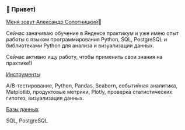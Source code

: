 ### 👋 Привет)   
[Меня зовут Александр Сопотницкий](https://github.com/Smera993)🙋
  
Сейчас заначиваю обучение в Яндексе практикум и уже имею опыт работы с языком программирования Python, SQL, PostgreSQL и библиотеками Python для анализа и визуализации данных. 
  
Сейчас активно ищу работу, чтобы применить свои знания на практике!) 
  
[Инструменты](https://github.com/Smera993) 
  
А/В-тестирование, Python, Pandas, Seaborn, событийная аналитика, Matplotlib, продуктовые метрики, Plotly, проверка статистических гипотез, визуализация данных.
  
[Базы данных](https://github.com/Smera993)
  
SQL, PostgreSQL
